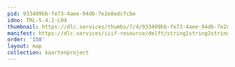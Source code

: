 ```yaml
---
pid: 933409bb-fe73-4aee-94d6-7e2e8edcfcbe
idno: TRL-5.4.2-L04
thumbnail: https://dlc.services/thumbs/7/4/933409bb-fe73-4aee-94d6-7e2e8edcfcbe/full/400,339/0/default.jpg
manifest: https://dlc.services/iiif-resource/delft/string1string2string3/kaartenproject-2007/TRL-5.4.2-L04
order: '158'
layout: map
collection: kaartenproject
---
```

